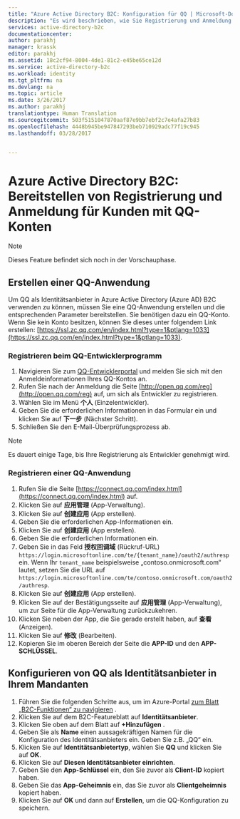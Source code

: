 ```yaml
---
title: "Azure Active Directory B2C: Konfiguration für QQ | Microsoft-Dokumentation"
description: "Es wird beschrieben, wie Sie Registrierung und Anmeldung für Kunden mit QQ-Konten in Ihren mit Azure Active Directory B2C gesicherten Anwendungen bereitstellen."
services: active-directory-b2c
documentationcenter: 
author: parakhj
manager: krassk
editor: parakhj
ms.assetid: 18c2cf94-8004-4de1-81c2-e45be65ce12d
ms.service: active-directory-b2c
ms.workload: identity
ms.tgt_pltfrm: na
ms.devlang: na
ms.topic: article
ms.date: 3/26/2017
ms.author: parakhj
translationtype: Human Translation
ms.sourcegitcommit: 503f5151047870aaf87e9bb7ebf2c7e4afa27b83
ms.openlocfilehash: 4448b945be947847293beb710929adc77f19c945
ms.lasthandoff: 03/28/2017


---
```

# <a name="azure-active-directory-b2c-provide-sign-up-and-sign-in-to-consumers-with-qq-accounts"></a>Azure Active Directory B2C: Bereitstellen von Registrierung und Anmeldung für Kunden mit QQ-Konten

> [!NOTE]
> Dieses Feature befindet sich noch in der Vorschauphase.
> 

## <a name="create-a-qq-application"></a>Erstellen einer QQ-Anwendung

Um QQ als Identitätsanbieter in Azure Active Directory (Azure AD) B2C verwenden zu können, müssen Sie eine QQ-Anwendung erstellen und die entsprechenden Parameter bereitstellen. Sie benötigen dazu ein QQ-Konto. Wenn Sie kein Konto besitzen, können Sie dieses unter folgendem Link erstellen: [https://ssl.zc.qq.com/en/index.html?type=1&ptlang=1033](https://ssl.zc.qq.com/en/index.html?type=1&ptlang=1033).

### <a name="register-for-the-qq-developer-program"></a>Registrieren beim QQ-Entwicklerprogramm

1. Navigieren Sie zum [QQ-Entwicklerportal](http://open.qq.com) und melden Sie sich mit den Anmeldeinformationen Ihres QQ-Kontos an.
2. Rufen Sie nach der Anmeldung die Seite [http://open.qq.com/reg](http://open.qq.com/reg) auf, um sich als Entwickler zu registrieren.
3. Wählen Sie im Menü **个人** (Einzelentwickler).
4. Geben Sie die erforderlichen Informationen in das Formular ein und klicken Sie auf **下一步** (Nächster Schritt).
5. Schließen Sie den E-Mail-Überprüfungsprozess ab.

> [!NOTE]
> Es dauert einige Tage, bis Ihre Registrierung als Entwickler genehmigt wird. 

### <a name="register-a-qq-application"></a>Registrieren einer QQ-Anwendung

1. Rufen Sie die Seite [https://connect.qq.com/index.html](https://connect.qq.com/index.html) auf.
2. Klicken Sie auf **应用管理** (App-Verwaltung).
3. Klicken Sie auf **创建应用** (App erstellen).
4. Geben Sie die erforderlichen App-Informationen ein.
5. Klicken Sie auf **创建应用** (App erstellen).
6. Geben Sie die erforderlichen Informationen ein.
7. Geben Sie in das Feld **授权回调域** (Rückruf-URL) `https://login.microsoftonline.com/te/{tenant_name}/oauth2/authresp` ein. Wenn Ihr `tenant_name` beispielsweise „contoso.onmicrosoft.com“ lautet, setzen Sie die URL auf `https://login.microsoftonline.com/te/contoso.onmicrosoft.com/oauth2/authresp`.
8. Klicken Sie auf **创建应用** (App erstellen).
9. Klicken Sie auf der Bestätigungsseite auf **应用管理** (App-Verwaltung), um zur Seite für die App-Verwaltung zurückzukehren.
10. Klicken Sie neben der App, die Sie gerade erstellt haben, auf **查看** (Anzeigen).
11. Klicken Sie auf **修改** (Bearbeiten).
12. Kopieren Sie im oberen Bereich der Seite die **APP-ID** und den **APP-SCHLÜSSEL**.

## <a name="configure-qq-as-an-identity-provider-in-your-tenant"></a>Konfigurieren von QQ als Identitätsanbieter in Ihrem Mandanten
1. Führen Sie die folgenden Schritte aus, um im Azure-Portal [zum Blatt „B2C-Funktionen“ zu navigieren](active-directory-b2c-app-registration.md#navigate-to-the-b2c-features-blade) .
2. Klicken Sie auf dem B2C-Featureblatt auf **Identitätsanbieter**.
3. Klicken Sie oben auf dem Blatt auf **+Hinzufügen** .
4. Geben Sie als **Name** einen aussagekräftigen Namen für die Konfiguration des Identitätsanbieters ein. Geben Sie z.B. „QQ“ ein.
5. Klicken Sie auf **Identitätsanbietertyp**, wählen Sie **QQ** und klicken Sie auf **OK**.
6. Klicken Sie auf **Diesen Identitätsanbieter einrichten**.
7. Geben Sie den **App-Schlüssel** ein, den Sie zuvor als **Client-ID** kopiert haben.
8. Geben Sie das **App-Geheimnis** ein, das Sie zuvor als **Clientgeheimnis** kopiert haben.
9. Klicken Sie auf **OK** und dann auf **Erstellen**, um die QQ-Konfiguration zu speichern.


